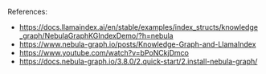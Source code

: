 References:


- https://docs.llamaindex.ai/en/stable/examples/index_structs/knowledge_graph/NebulaGraphKGIndexDemo/?h=nebula
- https://www.nebula-graph.io/posts/Knowledge-Graph-and-LlamaIndex
- https://www.youtube.com/watch?v=bPoNCkjDmco
- https://docs.nebula-graph.io/3.8.0/2.quick-start/2.install-nebula-graph/
